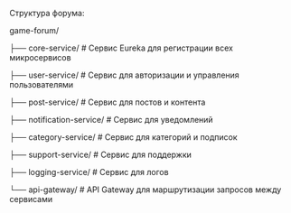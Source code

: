 Структура форума:

game-forum/

├── core-service/              # Сервис Eureka для регистрации всех микросервисов

├── user-service/               # Сервис для авторизации и управления пользователями

├── post-service/               # Сервис для постов и контента

├── notification-service/       # Сервис для уведомлений

├── category-service/           # Сервис для категорий и подписок

├── support-service/           # Сервис для поддержки

├── logging-service/          # Сервис для логов

└── api-gateway/                # API Gateway для маршрутизации запросов между сервисами